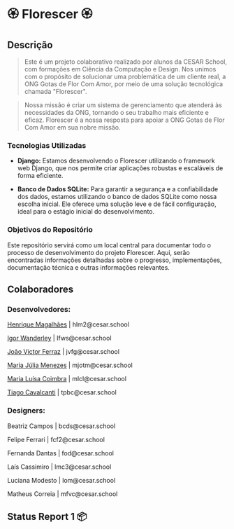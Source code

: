 <h1>🏵️ Florescer 🏵️</h1>

<h2>Descrição</h2>

> Este é um projeto colaborativo realizado por alunos da CESAR School, com formações em Ciência da Computação e Design. Nos unimos com o propósito de solucionar uma problemática de um cliente real, a ONG Gotas de Flor Com Amor, por meio de uma solução tecnológica chamada "Florescer".

>Nossa missão é criar um sistema de gerenciamento que atenderá às necessidades da ONG, tornando o seu trabalho mais eficiente e eficaz. Florescer é a nossa resposta para apoiar a ONG Gotas de Flor Com Amor em sua nobre missão.

### Tecnologias Utilizadas

- **Django:** Estamos desenvolvendo o Florescer utilizando o framework web Django, que nos permite criar aplicações robustas e escaláveis de forma eficiente.

- **Banco de Dados SQLite:** Para garantir a segurança e a confiabilidade dos dados, estamos utilizando o banco de dados SQLite como nossa escolha inicial. Ele oferece uma solução leve e de fácil configuração, ideal para o estágio inicial do desenvolvimento.

### Objetivos do Repositório

Este repositório servirá como um local central para documentar todo o processo de desenvolvimento do projeto Florescer. Aqui, serão encontradas informações detalhadas sobre o progresso, implementações, documentação técnica e outras informações relevantes.


<h2>Colaboradores</h2>


<h3>Desenvolvedores:</h3>


<p><a href="https://github.com/Henrique-12345">Henrique Magalhães</a> | hlm2@cesar.school</p>
<p><a href="https://github.com/igorfwds">Igor Wanderley</a> | Ifws@cesar.school</p>
<p><a href="https://github.com/JoaovfGoncalves">João Victor Ferraz</a> | jvfg@cesar.school</p>
<p><a href="https://github.com/mjuliamenezes">Maria Júlia Menezes</a> | mjotm@cesar.school</p>
<p><a href="https://github.com/Malucoimbr">Maria Luísa Coimbra</a> | mlcl@cesar.school</p>
<p><a href="https://github.com/Tiagopbc">Tiago Cavalcanti</a> | tpbc@cesar.school</p>


<h3>Designers:</h3>


<p>Beatriz Campos | bcds@cesar.school</p>
<p>Felipe Ferrari | fcf2@cesar.school</p>
<p>Fernanda Dantas | fod@cesar.school</p>
<p>Laís Cassimiro | lmc3@cesar.school</p>
<p>Luciana Modesto | lom@cesar.school</p>
<p>Matheus Correia | mfvc@cesar.school</p>


<h2>Status Report 1 📦</h2>